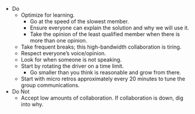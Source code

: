 <!--(dl
(section-meta
    (title Hot Tips and Tricks))
)-->

* Do
  * Optimize for learning.
    * Go at the speed of the slowest member.
    * Ensure everyone can explain the solution and why we will use it.
    * Take the opinion of the least qualified member when there is more than one opinion.
  * Take frequent breaks; this high-bandwidth collaboration is tiring.
  * Respect everyone’s voice/opinion.
  * Look for when someone is not speaking.
  * Start by rotating the driver on a time limit.
    * Go smaller than you think is reasonable and grow from there.
  * Start with micro retros approximately every 20 minutes to tune the group communications.
* Do Not
  * Accept low amounts of collaboration. If collaboration is down, dig into why.
